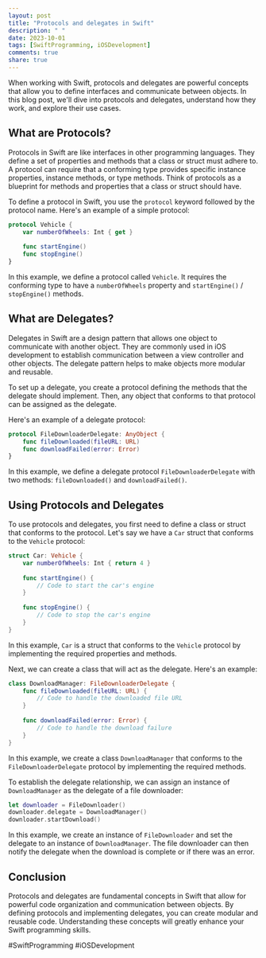 ```yaml
---
layout: post
title: "Protocols and delegates in Swift"
description: " "
date: 2023-10-01
tags: [SwiftProgramming, iOSDevelopment]
comments: true
share: true
---
```


When working with Swift, protocols and delegates are powerful concepts that allow you to define interfaces and communicate between objects. In this blog post, we'll dive into protocols and delegates, understand how they work, and explore their use cases.

## What are Protocols?

Protocols in Swift are like interfaces in other programming languages. They define a set of properties and methods that a class or struct must adhere to. A protocol can require that a conforming type provides specific instance properties, instance methods, or type methods. Think of protocols as a blueprint for methods and properties that a class or struct should have.

To define a protocol in Swift, you use the `protocol` keyword followed by the protocol name. Here's an example of a simple protocol:

```swift
protocol Vehicle {
    var numberOfWheels: Int { get }
    
    func startEngine()
    func stopEngine()
}
```

In this example, we define a protocol called `Vehicle`. It requires the conforming type to have a `numberOfWheels` property and `startEngine()` / `stopEngine()` methods.

## What are Delegates?

Delegates in Swift are a design pattern that allows one object to communicate with another object. They are commonly used in iOS development to establish communication between a view controller and other objects. The delegate pattern helps to make objects more modular and reusable.

To set up a delegate, you create a protocol defining the methods that the delegate should implement. Then, any object that conforms to that protocol can be assigned as the delegate.

Here's an example of a delegate protocol:

```swift
protocol FileDownloaderDelegate: AnyObject {
    func fileDownloaded(fileURL: URL)
    func downloadFailed(error: Error)
}
```

In this example, we define a delegate protocol `FileDownloaderDelegate` with two methods: `fileDownloaded()` and `downloadFailed()`.

## Using Protocols and Delegates

To use protocols and delegates, you first need to define a class or struct that conforms to the protocol. Let's say we have a `Car` struct that conforms to the `Vehicle` protocol:

```swift
struct Car: Vehicle {
    var numberOfWheels: Int { return 4 }
    
    func startEngine() {
        // Code to start the car's engine
    }
    
    func stopEngine() {
        // Code to stop the car's engine
    }
}

```

In this example, `Car` is a struct that conforms to the `Vehicle` protocol by implementing the required properties and methods.

Next, we can create a class that will act as the delegate. Here's an example:

```swift
class DownloadManager: FileDownloaderDelegate {
    func fileDownloaded(fileURL: URL) {
        // Code to handle the downloaded file URL
    }
    
    func downloadFailed(error: Error) {
        // Code to handle the download failure
    }
}
```

In this example, we create a class `DownloadManager` that conforms to the `FileDownloaderDelegate` protocol by implementing the required methods.

To establish the delegate relationship, we can assign an instance of `DownloadManager` as the delegate of a file downloader:

```swift
let downloader = FileDownloader()
downloader.delegate = DownloadManager()
downloader.startDownload()
```

In this example, we create an instance of `FileDownloader` and set the delegate to an instance of `DownloadManager`. The file downloader can then notify the delegate when the download is complete or if there was an error.

## Conclusion

Protocols and delegates are fundamental concepts in Swift that allow for powerful code organization and communication between objects. By defining protocols and implementing delegates, you can create modular and reusable code. Understanding these concepts will greatly enhance your Swift programming skills.

#SwiftProgramming #iOSDevelopment